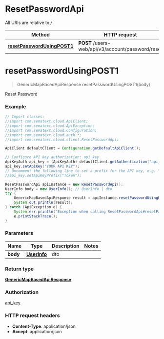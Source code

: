 # ResetPasswordApi

All URIs are relative to */*

| Method                                                                     | HTTP request                                      | Description    |
| -------------------------------------------------------------------------- | ------------------------------------------------- | -------------- |
| [**resetPasswordUsingPOST1**](ResetPasswordApi.md#resetPasswordUsingPOST1) | **POST** /users-web/api/v3/account/password/reset | Reset Password |

<a name="resetPasswordUsingPOST1"></a>

# **resetPasswordUsingPOST1**

> GenericMapBasedApiResponse resetPasswordUsingPOST1(body)

Reset Password

### Example

```java
// Import classes:
//import com.sematext.cloud.ApiClient;
//import com.sematext.cloud.ApiException;
//import com.sematext.cloud.Configuration;
//import com.sematext.cloud.auth.*;
//import com.sematext.cloud.client.ResetPasswordApi;

ApiClient defaultClient = Configuration.getDefaultApiClient();

// Configure API key authorization: api_key
ApiKeyAuth api_key = (ApiKeyAuth) defaultClient.getAuthentication("api_key");
api_key.setApiKey("YOUR API KEY");
// Uncomment the following line to set a prefix for the API key, e.g. "Token" (defaults to null)
//api_key.setApiKeyPrefix("Token");

ResetPasswordApi apiInstance = new ResetPasswordApi();
UserInfo body = new UserInfo(); // UserInfo | dto
try {
    GenericMapBasedApiResponse result = apiInstance.resetPasswordUsingPOST1(body);
    System.out.println(result);
} catch (ApiException e) {
    System.err.println("Exception when calling ResetPasswordApi#resetPasswordUsingPOST1");
    e.printStackTrace();
}
```

### Parameters

| Name     | Type                        | Description | Notes |
| -------- | --------------------------- | ----------- | ----- |
| **body** | [**UserInfo**](UserInfo.md) | dto         |

### Return type

[**GenericMapBasedApiResponse**](GenericMapBasedApiResponse.md)

### Authorization

[api_key](../README.md#api_key)

### HTTP request headers

- **Content-Type**: application/json
- **Accept**: application/json
